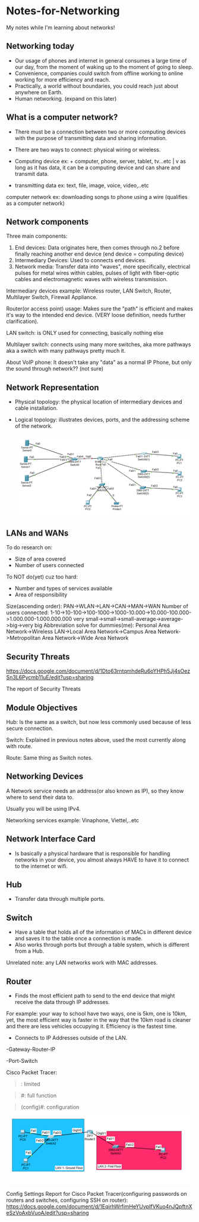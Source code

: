 # Notes-for-Networking
My notes while I'm learning about networks!



Networking today
---------------
- Our usage of phones and internet in general consumes a large time of our day, from the moment of waking up to the moment of going to sleep.
- Convenience, companies could switch from offline working to online working for more efficiency and reach.
- Practically, a world without boundaries, you could reach just about anywhere on Earth.
- Human networking. (expand on this later)

What is a computer network?
---------------------------
- There must be a connection between two or more computing devices with the purpose of transmitting data and sharing information.
- There are two ways to connect: physical wiring or wireless.
- Computing device ex: + computer, phone, server, tablet, tv...etc
|
v
as long as it has data, it can be a computing device and can share and transmit data.

- transmitting data ex: text, file, image, voice, video,..etc

computer network ex: downloading songs to phone using a wire (qualifies as a computer network)

Network components
------------------
Three main components:
1. End devices: Data originates here, then comes through no.2 before finally reaching another end device (end device = computing device)
2. Intermediary Devices: Used to connects end devices.
3. Network media: Transfer data into "waves", more specifically, electrical pulses for metal wires within cables, pulses of light with fiber-optic cables and electromagnetic waves with wireless transmission.

Intermediary devices example: Wireless router, LAN Switch, Router, Multilayer Switch, Firewall Appliance.

Router(or access point) usage: Makes sure the "path" is efficient and makes it's way to the intended end device. (VERY loose definition, needs further clarification).

LAN switch: is ONLY used for connecting, basically nothing else

Multilayer switch: connects using many more switches, aka more pathways aka a switch with many pathways pretty much it.

About VoIP phone: It doesn't take any "data" as a normal IP Phone, but only the sound through network?? (not sure)

Network Representation
----------------------
- Physical topology: the physical location of intermediary devices and cable installation.
  
- Logical topology: illustrates devices, ports, and the addressing scheme of the network.

  
   ![image alt](https://github.com/TingleDinkle/Notes-for-Networking/blob/92a0610e98db5c7f13399e62b22eed4baee91533/image.png)

LANs and WANs
-------------
To do research on:
- Size of area covered
- Number of users connected
  
To NOT do(yet) cuz too hard:
- Number and types of services available
- Area of responsibility

Size(ascending order): PAN->WLAN->LAN->CAN->MAN->WAN
Number of users connected: 1-10->10-100->100-1000->1000-10.000->10.000-100.000->1.000.000-1.000.000.000
very small->small->small-average->average->big->very big
Abbreviation solve for dummies(me): Personal Area Network->Wireless LAN->Local Area Network->Campus Area Network->Metropolitan Area Network->Wide Area Network

Security Threats
----------------
https://docs.google.com/document/d/1Dto63rntqmhdeRu6oYHPh5Jj4sOezSn3L6Pycmb11uE/edit?usp=sharing

The report of Security Threats

Module Objectives
-----------------
Hub: Is the same as a switch, but now less commonly used because of less secure connection.

Switch: Explained in previous notes above, used the most currently along with route.

Route: Same thing as Switch notes.

Networking Devices
------------------
A Network service needs an address(or also known as IP), so they know where to send their data to.

Usually you will be using IPv4.

Networking services example: Vinaphone, Viettel,..etc

Network Interface Card
----------------------
- Is basically a physical hardware that is responsible for handling networks in your device, you almost always HAVE to have it to connect to the internet or wifi.

Hub
---
- Transfer data through multiple ports.

Switch
------
- Have a table that holds all of the information of MACs in different device and saves it to the table once a connection is made.
- Also works through ports but through a table system, which is different from a Hub.

Unrelated note: any LAN networks work with MAC addresses.

Router
------
- Finds the most efficient path to send to the end device that might receive the data through IP addresses. 

For example: your way to school have two ways, one is 5km, one is 10km, yet, the most efficient way is faster in the way that the 10km road is cleaner and there are less vehicles occupying it. Efficiency is the fastest time.

- Connects to IP Addresses outside of the LAN.

 -Gateway-Router-IP

 -Port-Switch

Cisco Packet Tracer:
>: limited

> #: full function

> (config)#: configuration


![image alt](https://github.com/TingleDinkle/Notes-for-Networking/blob/f8401d796d34f8e5cfdab52c0b6952011306c494/image1.png)

Config Settings Report for Cisco Packet Tracer(configuring passwords on routers and switches, configuring SSH on router): https://docs.google.com/document/d/1EqirhWrfimHeYUvpIfVKuo4nJQpftnXeSzVoAxbVuoA/edit?usp=sharing
